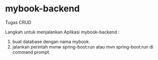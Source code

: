 # mybook-backend
Tugas CRUD

Langkah untuk menjalankan Aplikasi mybook-backend :

1. buat database dengan nama mybook.
2. jalankan perintah mvnw spring-boot:run atau mvn spring-boot:run di command prompt.
